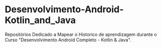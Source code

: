 # Desenvolvimento-Android-Kotlin_and_Java
Repositórios Dedicado a Mapear o Historico de aprendizagem durante o Curso "Desenvolvimento Android Completo - Kotlin &amp; Java".
